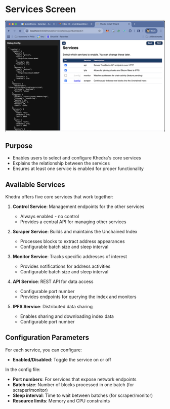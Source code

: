 # Services Screen

![Services Screen](images/services.png)

## Purpose

- Enables users to select and configure Khedra's core services
- Explains the relationship between the services
- Ensures at least one service is enabled for proper functionality

## Available Services

Khedra offers five core services that work together:

1. **Control Service**: Management endpoints for the other services
   - Always enabled - no control
   - Provides a central API for managing other services

2. **Scraper Service**: Builds and maintains the Unchained Index
   - Processes blocks to extract address appearances
   - Configurable batch size and sleep interval

3. **Monitor Service**: Tracks specific addresses of interest
   - Provides notifications for address activities
   - Configurable batch size and sleep interval

4. **API Service**: REST API for data access
   - Configurable port number
   - Provides endpoints for querying the index and monitors

5. **IPFS Service**: Distributed data sharing
   - Enables sharing and downloading index data
   - Configurable port number

## Configuration Parameters

For each service, you can configure:

- **Enabled/Disabled**: Toggle the service on or off

In the config file:

- **Port numbers**: For services that expose network endpoints
- **Batch size**: Number of blocks processed in one batch (for scraper/monitor)
- **Sleep interval**: Time to wait between batches (for scraper/monitor)
- **Resource limits**: Memory and CPU constraints

